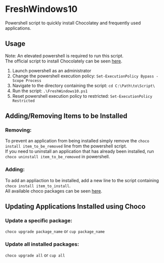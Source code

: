 # FreshWindows10
Powershell script to quickly install Chocolatey and frequently used applications.

## Usage
Note: An elevated powershell is required to run this script.\
The official script to install Chocolately can be seen [here](https://chocolatey.org/install).
1. Launch powershell as an administrator
2. Change the powershell execution policy: ```Set-ExecutionPolicy Bypass -Scope Process```
3. Navigate to the directory containing the script: ```cd C:\Path\to\Script\```
4. Run the script: ```.\FreshWindows10.ps1```
5. Reset powershell execution policy to restricted: ```Set-ExecutionPolicy Restricted```

## Adding/Removing Items to be Installed
### Removing:
To prevent an application from being installed simply remove the ```choco install item_to_be_removed``` line from the powershell script.\
If you need to uninstall an application that has already been installed, run ```choco uninstall item_to_be_removed``` in powershell.
### Adding:
To add an appliaction to be installed, add a new line to the script containing ```choco install item_to_install```.\
All available choco packages can be seen [here](https://chocolatey.org/packages).

## Updating Applications Installed using Choco
### Update a specific package:
```choco upgrade package_name``` or ```cup package_name```
### Update all installed packages:
```choco upgrade all``` or ```cup all```
